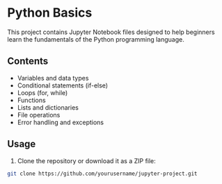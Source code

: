 # Python Basics

This project contains Jupyter Notebook files designed to help beginners learn the fundamentals of the Python programming language.

## Contents

- Variables and data types
- Conditional statements (if-else)
- Loops (for, while)
- Functions
- Lists and dictionaries
- File operations
- Error handling and exceptions

## Usage

1. Clone the repository or download it as a ZIP file:
```bash
git clone https://github.com/yourusername/jupyter-project.git

